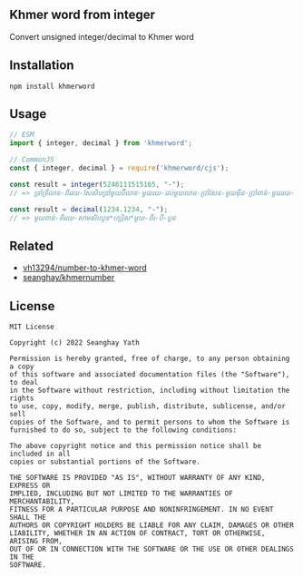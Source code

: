 ## Khmer word from integer 

Convert unsigned integer/decimal to Khmer word

## Installation

```
npm install khmerword
```

## Usage

```js
// ESM
import { integer, decimal } from 'khmerword';

// CommonJS
const { integer, decimal } = require('khmerword/cjs');

const result = integer(5246111515165, "-");
// => ប្រាំទ្រីលាន-ពីររយ-សែសិបប្រាំមួយប៊ីលាន-មួយរយ-ដប់មួយលាន-ប្រាំសែន-មួយម៉ឺន-ប្រាំពាន់-មួយរយ-ហុកសិបប្រាំ

const result = decimal(1234.1234, "-");
// => មួយពាន់-ពីររយ-សាមសិបបួន*ក្បៀស*មួយ-ពីរ-បី-បួន
```


## Related

- [vh13294/number-to-khmer-word](https://github.com/vh13294/number-to-khmer-word)
- [seanghay/khmernumber](https://github.com/seanghay/khmernumber)

## License

```
MIT License

Copyright (c) 2022 Seanghay Yath

Permission is hereby granted, free of charge, to any person obtaining a copy
of this software and associated documentation files (the "Software"), to deal
in the Software without restriction, including without limitation the rights
to use, copy, modify, merge, publish, distribute, sublicense, and/or sell
copies of the Software, and to permit persons to whom the Software is
furnished to do so, subject to the following conditions:

The above copyright notice and this permission notice shall be included in all
copies or substantial portions of the Software.

THE SOFTWARE IS PROVIDED "AS IS", WITHOUT WARRANTY OF ANY KIND, EXPRESS OR
IMPLIED, INCLUDING BUT NOT LIMITED TO THE WARRANTIES OF MERCHANTABILITY,
FITNESS FOR A PARTICULAR PURPOSE AND NONINFRINGEMENT. IN NO EVENT SHALL THE
AUTHORS OR COPYRIGHT HOLDERS BE LIABLE FOR ANY CLAIM, DAMAGES OR OTHER
LIABILITY, WHETHER IN AN ACTION OF CONTRACT, TORT OR OTHERWISE, ARISING FROM,
OUT OF OR IN CONNECTION WITH THE SOFTWARE OR THE USE OR OTHER DEALINGS IN THE
SOFTWARE.
```
